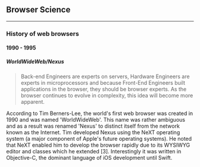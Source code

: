 ## Browser Science

---

### History of web browsers

#### 1990 - 1995

##### WorldWideWeb/Nexus

> Back-end Engineers are experts on servers, Hardware Engineers are experts in microprocessors and because Front-End Engineers built applications in the browser, they should be browser experts. As the browser continues to evolve in complexity, this idea will become more apparent.

According to Tim Berners-Lee, the world's first web browser was created in 1990 and was named 'WorldWideWeb'. This name was rather ambiguous and as a result was renamed 'Nexus' to distinct itself from the network known as the Internet. Tim developed Nexus using the NeXT operating system \(a major component of Apple's future operating systems\). He noted that NeXT enabled him to develop the browser rapidly due to its WYSIWYG editor and classes which he extended \[3\]. Interestingly it was written in Objective-C, the dominant language of iOS development until Swift.

